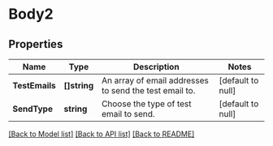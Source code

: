 # Body2

## Properties
Name | Type | Description | Notes
------------ | ------------- | ------------- | -------------
**TestEmails** | **[]string** | An array of email addresses to send the test email to. | [default to null]
**SendType** | **string** | Choose the type of test email to send. | [default to null]

[[Back to Model list]](../README.md#documentation-for-models) [[Back to API list]](../README.md#documentation-for-api-endpoints) [[Back to README]](../README.md)



